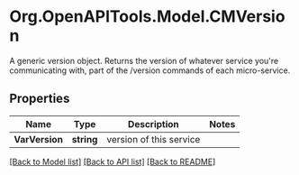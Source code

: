 # Org.OpenAPITools.Model.CMVersion
A generic version object.  Returns the version of whatever service you're communicating with, part of the /version commands of each micro-service.

## Properties

Name | Type | Description | Notes
------------ | ------------- | ------------- | -------------
**VarVersion** | **string** | version of this service | 

[[Back to Model list]](../README.md#documentation-for-models) [[Back to API list]](../README.md#documentation-for-api-endpoints) [[Back to README]](../README.md)

